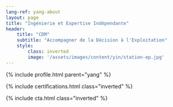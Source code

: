 ```yaml
---
lang-ref: yang-about
layout: page
title: "Ingénierie et Expertise Indépendante"
header:
    title: "CDM"
    subtitle: "Accompagner de la Décision à l'Exploitation"
    style:
        class: inverted
        image: '/assets/images/content/yin/station-ep.jpg'
---
```


{% include profile.html parent="yang" %}

{% include certifications.html class="inverted" %}

{% include cta.html class="inverted" %}
